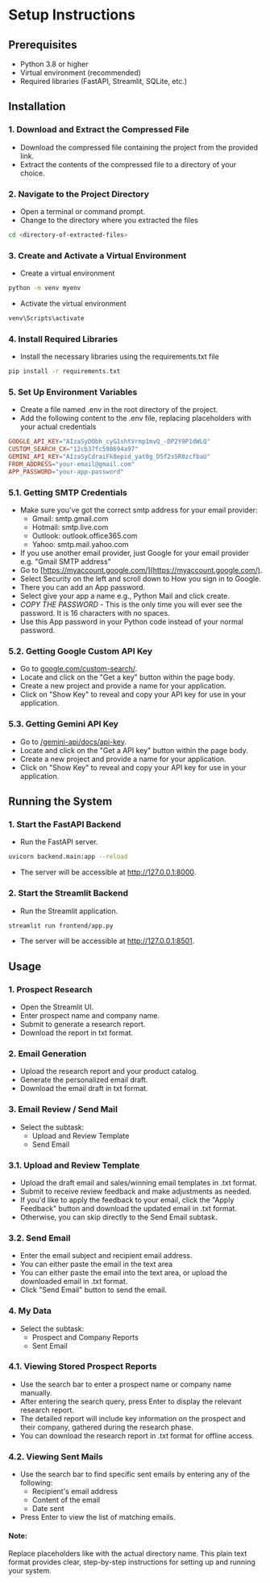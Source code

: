 # Setup Instructions

## Prerequisites
- Python 3.8 or higher
- Virtual environment (recommended)
- Required libraries (FastAPI, Streamlit, SQLite, etc.)

## Installation

### 1. Download and Extract the Compressed File
- Download the compressed file containing the project from the provided link.
- Extract the contents of the compressed file to a directory of your choice.

### 2. Navigate to the Project Directory
- Open a terminal or command prompt.
- Change to the directory where you extracted the files

```bash
cd <directory-of-extracted-files>
```

### 3. Create and Activate a Virtual Environment
- Create a virtual environment

```bash
python -m venv myenv
```

- Activate the virtual environment

```bash
venv\Scripts\activate
```

### 4. Install Required Libraries
- Install the necessary libraries using the requirements.txt file

```bash
pip install -r requirements.txt
```

### 5. Set Up Environment Variables
- Create a file named .env in the root directory of the project.
- Add the following content to the .env file, replacing placeholders with your actual credentials
  
```makefile
GOOGLE_API_KEY="AIzaSyDObh_cyG1shtVrmp1mvQ_-DP2Y9P1dWLQ"
CUSTOM_SEARCH_CX="12cb37fc598694a97"
GEMINI_API_KEY="AIzaSyCdraiFk8epid_yat0g_D5f2s5R0zcfbaU"
FROM_ADDRESS="your-email@gmail.com"
APP_PASSWORD="your-app-password"

```
### 5.1. Getting SMTP Credentials
- Make sure you've got the correct smtp address for your email provider:
  - Gmail: smtp.gmail.com
  - Hotmail: smtp.live.com
  - Outlook: outlook.office365.com
  - Yahoo: smtp.mail.yahoo.com
- If you use another email provider, just Google for your email provider e.g. "Gmail SMTP address"
- Go to [https://myaccount.google.com/](https://myaccount.google.com/).
- Select Security on the left and scroll down to How you sign in to Google.
- There you can add an App password.
- Select give your app a name e.g., Python Mail and click create.
- *COPY THE PASSWORD* - This is the only time you will ever see the password. It is 16 characters with no spaces.
- Use this App password in your Python code instead of your normal password.

### 5.2. Getting Google Custom API Key
- Go to [google.com/custom-search/](https://developers.google.com/custom-search/v1/introduction).
- Locate and click on the "Get a key" button within the page body.
- Create a new project and provide a name for your application.
- Click on "Show Key" to reveal and copy your API key for use in your application.

### 5.3. Getting Gemini API Key
- Go to [/gemini-api/docs/api-key](https://ai.google.dev/gemini-api/docs/api-key).
- Locate and click on the "Get a API key" button within the page body.
- Create a new project and provide a name for your application.
- Click on "Show Key" to reveal and copy your API key for use in your application.

## Running the System

### 1. Start the FastAPI Backend
- Run the FastAPI server.
```bash
uvicorn backend.main:app --reload
```
- The server will be accessible at http://127.0.0.1:8000.

### 2. Start the Streamlit Backend
- Run the Streamlit application.
```bash
streamlit run frontend/app.py
```
- The server will be accessible at http://127.0.0.1:8501.

## Usage

### 1. Prospect Research 
- Open the Streamlit UI.
- Enter prospect name and company name.
- Submit to generate a research report.
- Download the report in txt format.

### 2. Email Generation
- Upload the research report and your product catalog.
- Generate the personalized email draft.
- Download the email draft in txt format.

### 3. Email Review / Send Mail
- Select the subtask: 
  - Upload and Review Template
  - Send Email

### 3.1. Upload and Review Template
- Upload the draft email and sales/winning email templates in .txt format.
- Submit to receive review feedback and make adjustments as needed.
- If you'd like to apply the feedback to your email, click the "Apply Feedback" button and download the updated email in .txt format.
- Otherwise, you can skip directly to the Send Email subtask.
  
### 3.2. Send Email
- Enter the email subject and recipient email address.
- You can either paste the email in the text area 
- You can either paste the email into the text area, or upload the downloaded email in .txt format.
- Click "Send Email" button to send the email.

### 4. My Data
- Select the subtask: 
  - Prospect and Company Reports
  - Sent Email

### 4.1. Viewing Stored Prospect Reports
- Use the search bar to enter a prospect name or company name manually.
- After entering the search query, press Enter to display the relevant research report.
- The detailed report will include key information on the prospect and their company, gathered during the research phase.
- You can download the research report in .txt format for offline access.
  
### 4.2. Viewing Sent Mails
- Use the search bar to find specific sent emails by entering any of the following:
  - Recipient's email address
  - Content of the email
  - Date sent
- Press Enter to view the list of matching emails.

#### Note:
Replace placeholders like <directory-of-extracted-files> with the actual directory name. This plain text format provides clear, step-by-step instructions for setting up and running your system.
